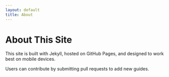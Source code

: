 ```yaml
---
layout: default
title: About
---
```


# About This Site

This site is built with Jekyll, hosted on GitHub Pages, and designed to work best on mobile devices.

Users can contribute by submitting pull requests to add new guides.
